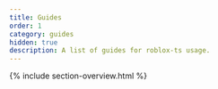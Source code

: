 ```yaml
---
title: Guides
order: 1
category: guides
hidden: true
description: A list of guides for roblox-ts usage.
---
```


{% include section-overview.html %}